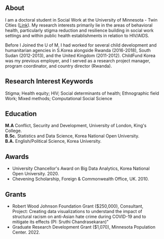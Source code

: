 ## About
I am a doctoral student in Social Work at the University of Minnesota - Twin Cities ([Link](https://www.cehd.umn.edu/ssw/graduate/current-phd-students/)). My research interests primarily lie in the areas of behavioral health, particularly stigma reduction and resilience building in social work settings and within public health establishments in relation to HIV/AIDS. 

Before I Joined the U of M, I had worked for several child development and humanitarian agencies in S.Korea alongside Rwanda (2016-2018), South Sudan (2012-2013), and the United Kingdom (2011-2012). ChildFund Korea was my previous employer, and I served as a research project manager, program coordinator, and country director (Rwanda). 

## Research Interest Keywords
Stigma; Health equity; HIV; Social determinants of health; Ethnographic field Work; Mixed methods; Computational Social Science


## Education
**M.A** Conflict, Security and Development, University of London, King's College.  
**B.Sc.** Statistics and Data Science, Korea National Open University.  
**B.A.** English/Political Science, Korea University.  

## Awards
* University Chancellor's Award on Big Data Analytics, Korea National Open University. 2020. 
* Chevening Scholarship, Foreign & Commonwealth Office, UK. 2010. 

## Grants
* Robert Wood Johnson Foundation Grant ($250,000), Consultant, Project: Creating data visualizations to understand the impact of structural racism on anti-Asian hate crime during COVID-19 and to mitigate its effects (PI: Sruthi Chandrasekaran)” 
* Graduate Research Development Grant ($1,070), Minnesota Population Center. 2022.
